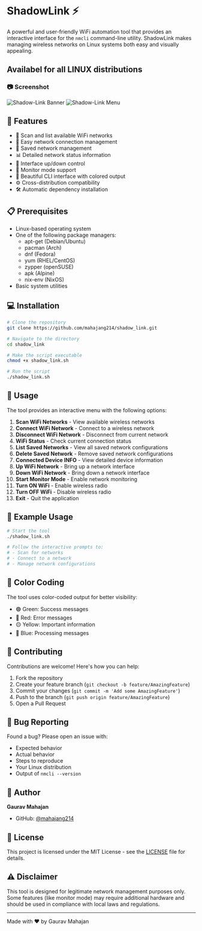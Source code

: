 # ShadowLink ⚡

A powerful and user-friendly WiFi automation tool that provides an interactive interface for the `nmcli` command-line utility. ShadowLink makes managing wireless networks on Linux systems both easy and visually appealing.

## Availabel for all LINUX distributions

### 📷 Screenshot

![Shadow-Link Banner](~/Pictures/Screenshots/shadow_link_banner.png)
![Shadow-Link Menu](~/Pictures/Screenshots/shadow_link_menu.png)


## 🚀 Features

- 📡 Scan and list available WiFi networks
- 🔌 Easy network connection management
- 💾 Saved network management
- 📊 Detailed network status information
- 🔄 Interface up/down control
- 👀 Monitor mode support
- 🎨 Beautiful CLI interface with colored output
- ⚙️ Cross-distribution compatibility
- 🛠️ Automatic dependency installation

## 📋 Prerequisites

- Linux-based operating system
- One of the following package managers:
  - apt-get (Debian/Ubuntu)
  - pacman (Arch)
  - dnf (Fedora)
  - yum (RHEL/CentOS)
  - zypper (openSUSE)
  - apk (Alpine)
  - nix-env (NixOS)
- Basic system utilities

## 💻 Installation

```bash
# Clone the repository
git clone https://github.com/mahajang214/shadow_link.git

# Navigate to the directory
cd shadow_link

# Make the script executable
chmod +x shadow_link.sh

# Run the script
./shadow_link.sh
```

## 🔧 Usage

The tool provides an interactive menu with the following options:

1. **Scan WiFi Networks** - View available wireless networks
2. **Connect WiFi Network** - Connect to a wireless network
3. **Disconnect WiFi Network** - Disconnect from current network
4. **WiFi Status** - Check current connection status
5. **List Saved Networks** - View all saved network configurations
6. **Delete Saved Network** - Remove saved network configurations
7. **Connected Device INFO** - View detailed device information
8. **Up WiFi Network** - Bring up a network interface
9. **Down WiFi Network** - Bring down a network interface
10. **Start Monitor Mode** - Enable network monitoring
11. **Turn ON WiFi** - Enable wireless radio
12. **Turn OFF WiFi** - Disable wireless radio
13. **Exit** - Quit the application

## 📝 Example Usage

```bash
# Start the tool
./shadow_link.sh

# Follow the interactive prompts to:
# - Scan for networks
# - Connect to a network
# - Manage network configurations
```

## 🎨 Color Coding

The tool uses color-coded output for better visibility:
- 🟢 Green: Success messages
- 🔴 Red: Error messages
- 🟡 Yellow: Important information
- 🔵 Blue: Processing messages

## 🤝 Contributing

Contributions are welcome! Here's how you can help:

1. Fork the repository
2. Create your feature branch (`git checkout -b feature/AmazingFeature`)
3. Commit your changes (`git commit -m 'Add some AmazingFeature'`)
4. Push to the branch (`git push origin feature/AmazingFeature`)
5. Open a Pull Request

## 🐛 Bug Reporting

Found a bug? Please open an issue with:
- Expected behavior
- Actual behavior
- Steps to reproduce
- Your Linux distribution
- Output of `nmcli --version`

## 👥 Author

**Gaurav Mahajan**
- GitHub: [@mahajang214](https://github.com/mahajang214)

## 📜 License

This project is licensed under the MIT License - see the [LICENSE](LICENSE) file for details.

## ⚠️ Disclaimer

This tool is designed for legitimate network management purposes only. Some features (like monitor mode) may require additional hardware and should be used in compliance with local laws and regulations.

---
Made with ❤️ by Gaurav Mahajan

